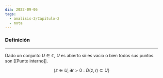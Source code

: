 ```yaml
---
dia: 2022-09-06
tags:
  - analisis-2/Capitulo-2
  - nota
---
```

### Definición
---
Dado un conjunto $U \in \mathbb{C}$, $U$ es abierto sii es vacio o bien todos sus puntos son [[Punto interno]].

$$\{ z \in U, \exists r > 0: D(z, r) \subseteq U \}$$